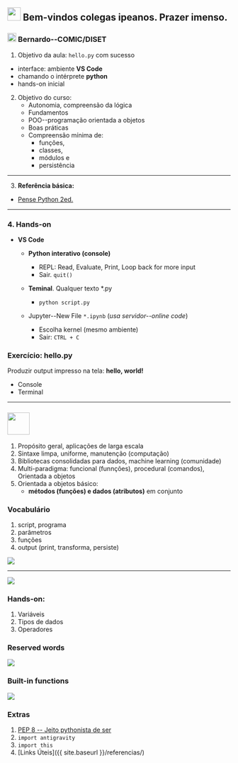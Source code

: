 
## <img src="{{ site.baseurl }}/images/female.png" width="30"> Bem-vindos colegas ipeanos. Prazer imenso. 

### <img src="{{ site.baseurl }}/images/nerd.png" width="20"> Bernardo--COMIC/DISET

1. Objetivo da aula: `hello.py` com sucesso
- interface: ambiente **VS Code**
- chamando o intérprete **python**
- hands-on inicial
2. Objetivo do curso: 
    - Autonomia, compreensão da lógica
    - Fundamentos
    - POO--programação orientada a objetos
    - Boas práticas
    - Compreensão mínima de: 
        - funções, 
        - classes, 
        - módulos e 
        - persistência

---

3. **Referência básica:**

- [Pense Python 2ed.](https://penseallen.github.io/PensePython2e/)

---

### 4. **Hands-on**
- **VS Code**
    -   **Python interativo (console)**
        - REPL: Read, Evaluate, Print, Loop back for more input
        - Sair. `quit()`
    - **Teminal**. Qualquer texto *.py
        - `python script.py`
    
    - Jupyter--New File `*.ipynb` (*usa servidor--online code*)
        - Escolha kernel (mesmo ambiente)
        - Sair: `CTRL + C`

### Exercício: hello.py 
Produzir output impresso na tela: **hello, world!**
- Console
- Terminal

---

### <img src="{{ site.baseurl }}/images/python.png" width="50">

1. Propósito geral, aplicações de larga escala 
2. Sintaxe limpa, uniforme, manutenção (computação) 
3. Bibliotecas consolidadas para dados, machine learning (comunidade)
4. Multi-paradigma: funcional (funnções), procedural (comandos), Orientada a objetos
5. Orientada a objetos básico: 
    - **métodos (funções) e dados (atributos)** em conjunto

### Vocabulário

1. script, programa
2. parâmetros
3. funções
4. output (print, transforma, persiste)

<img src="{{ site.baseurl }}/images/input_output.png">

---

<img src="{{ site.baseurl }}/images/inputoutput.png">

### Hands-on:

1. Variáveis
2. Tipos de dados
3. Operadores

### Reserved words

<img src="{{ site.baseurl }}/images/keywords.png">

### Built-in functions


<img src="{{ site.baseurl }}/images/builtin.png">


### Extras

1. [PEP 8 -- Jeito pythonista de ser](pep8-python-style-guide.md)
2. `import antigravity`
3. `import this`
4. [Links Úteis]({{ site.baseurl }}/referencias/)